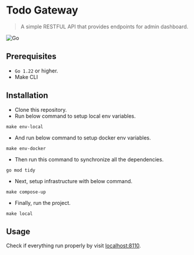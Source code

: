 # Todo Gateway
>
> A simple RESTFUL API that provides endpoints for admin dashboard.

![Go](https://img.shields.io/badge/Go-00ADD8?style=for-the-badge&logo=go&logoColor=white)

## Prerequisites

- `Go 1.22` or higher.
- Make CLI

## Installation

- Clone this repository.
- Run below command to setup local env variables.
```shell
make env-local
```
- And run below command to setup docker env variables.
```shell
make env-docker
```
- Then run this command to synchronize all the dependencies.
```shell
go mod tidy
```
- Next, setup infrastructure with below command.
```shell
make compose-up
```
- Finally, run the project.

```shell
make local
```

## Usage

Check if everything run properly by visit [localhost:8110](http://localhost:8110/).
